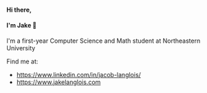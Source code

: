 #### Hi there, 
#### I'm Jake 👋


I'm a first-year Computer Science and Math student at Northeastern University

Find me at:
- https://www.linkedin.com/in/jacob-langlois/
- https://www.jakelanglois.com


